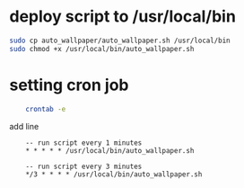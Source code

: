 #  deploy script to /usr/local/bin
```bash
sudo cp auto_wallpaper/auto_wallpaper.sh /usr/local/bin
sudo chmod +x /usr/local/bin/auto_wallpaper.sh
```

# setting cron job
```bash
    crontab -e
```
add line
```
    -- run script every 1 minutes
    * * * * * /usr/local/bin/auto_wallpaper.sh

    -- run script every 3 minutes
    */3 * * * * /usr/local/bin/auto_wallpaper.sh
```